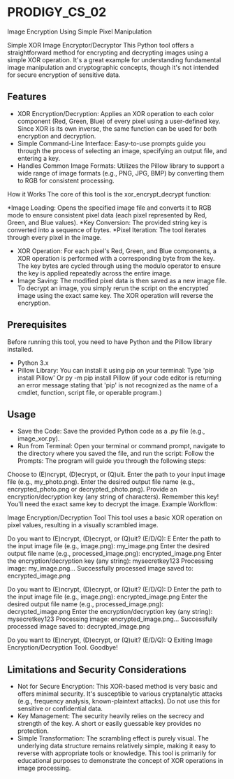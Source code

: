 # PRODIGY_CS_02
Image Encryption Using Simple Pixel Manipulation

Simple XOR Image Encryptor/Decryptor
This Python tool offers a straightforward method for encrypting and decrypting images using a simple XOR operation. It's a great example for understanding fundamental image manipulation and cryptographic concepts, though it's not intended for secure encryption of sensitive data.

## Features
* XOR Encryption/Decryption: Applies an XOR operation to each color component (Red, Green, Blue) of every pixel using a user-defined key. Since XOR is its own inverse, the same function can be used for both encryption and decryption.
* Simple Command-Line Interface: Easy-to-use prompts guide you through the process of selecting an image, specifying an output file, and entering a key.
* Handles Common Image Formats: Utilizes the Pillow library to support a wide range of image formats (e.g., PNG, JPG, BMP) by converting them to RGB for consistent processing.

How it Works
The core of this tool is the xor_encrypt_decrypt function:

*Image Loading: Opens the specified image file and converts it to RGB mode to ensure consistent pixel data (each pixel represented by Red, Green, and Blue values).
*Key Conversion: The provided string key is converted into a sequence of bytes.
*Pixel Iteration: The tool iterates through every pixel in the image.
* XOR Operation: For each pixel's Red, Green, and Blue components, a XOR operation is performed with a corresponding byte from the key. The key bytes are cycled through using the modulo operator to ensure the key is applied repeatedly across the entire image.
* Image Saving: The modified pixel data is then saved as a new image file.
To decrypt an image, you simply rerun the script on the encrypted image using the exact same key. The XOR operation will reverse the encryption.

## Prerequisites
Before running this tool, you need to have Python and the Pillow library installed.

* Python 3.x
* Pillow Library: You can install it using pip on your terminal: 
Type 'pip install Pillow'
Or py -m pip install Pillow (if your code editor is returning an error message stating that 'pip' is not recognized as the name of a cmdlet, function, script file, or operable program.)

## Usage
* Save the Code: Save the provided Python code as a .py file (e.g., image_xor.py).
* Run from Terminal: Open your terminal or command prompt, navigate to the directory where you saved the file, and run the script:
Follow the Prompts: The program will guide you through the following steps:

Choose to (E)ncrypt, (D)ecrypt, or (Q)uit.
Enter the path to your input image file (e.g., my_photo.png).
Enter the desired output file name (e.g., encrypted_photo.png or decrypted_photo.png).
Provide an encryption/decryption key (any string of characters). Remember this key! You'll need the exact same key to decrypt the image.
Example Workflow:

Image Encryption/Decryption Tool
This tool uses a basic XOR operation on pixel values, resulting in a visually scrambled image.

Do you want to (E)ncrypt, (D)ecrypt, or (Q)uit? (E/D/Q): E
Enter the path to the input image file (e.g., image.png): my_image.png
Enter the desired output file name (e.g., processed_image.png): encrypted_image.png
Enter the encryption/decryption key (any string): mysecretkey123
Processing image: my_image.png...
Successfully processed image saved to: encrypted_image.png

Do you want to (E)ncrypt, (D)ecrypt, or (Q)uit? (E/D/Q): D
Enter the path to the input image file (e.g., image.png): encrypted_image.png
Enter the desired output file name (e.g., processed_image.png): decrypted_image.png
Enter the encryption/decryption key (any string): mysecretkey123
Processing image: encrypted_image.png...
Successfully processed image saved to: decrypted_image.png

Do you want to (E)ncrypt, (D)ecrypt, or (Q)uit? (E/D/Q): Q
Exiting Image Encryption/Decryption Tool. Goodbye!

## Limitations and Security Considerations
* Not for Secure Encryption: This XOR-based method is very basic and offers minimal security. It's susceptible to various cryptanalytic attacks (e.g., frequency analysis, known-plaintext attacks). Do not use this for sensitive or confidential data.
* Key Management: The security heavily relies on the secrecy and strength of the key. A short or easily guessable key provides no protection.
* Simple Transformation: The scrambling effect is purely visual. The underlying data structure remains relatively simple, making it easy to reverse with appropriate tools or knowledge.
This tool is primarily for educational purposes to demonstrate the concept of XOR operations in image processing.
